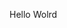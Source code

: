 Hello Wolrd



























































































































































































































































































































































































































































































































































































































































































































































































































































































































































































































































































































































































































































































































































































































































































































































































































































































































































































































































































































































































































































































































































































































































































































































































































































































































































































































































































































































































































































































































































































































































































































































































































































































































































































































































































































































